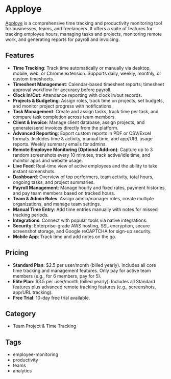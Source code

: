 # Apploye

[Apploye](https://apploye.com/) is a comprehensive time tracking and productivity monitoring tool for businesses, teams, and freelancers. It offers a suite of features for tracking employee hours, managing tasks and projects, monitoring remote work, and generating reports for payroll and invoicing.

## Features

- **Time Tracking**: Track time automatically or manually via desktop, mobile, web, or Chrome extension. Supports daily, weekly, monthly, or custom timesheets.
- **Timesheet Management**: Calendar-based timesheet reports; timesheet approval workflow for accuracy before payroll.
- **Clock In/Out**: Attendance reporting with clock in/out records.
- **Projects & Budgeting**: Assign roles, track time on projects, set budgets, and monitor project progress with notifications.
- **Task Management**: Create and assign tasks, track time per task, and compare task completion across team members.
- **Client & Invoice**: Manage client database, assign projects, and generate/send invoices directly from the platform.
- **Advanced Reporting**: Export custom reports in PDF or CSV/Excel formats. Includes time & activity, manual time, and app/URL usage reports. Weekly summary emails for admins.
- **Remote Employee Monitoring (Optional Add-on)**: Capture up to 3 random screenshots every 10 minutes, track active/idle time, and monitor apps and website usage.
- **Live Feed**: Real-time view of active employees and the ability to take instant screenshots.
- **Dashboard**: Overview of top performers, team activity, total hours, ongoing tasks, and project summaries.
- **Payroll Management**: Manage hourly and fixed rates, payment histories, and pay team members based on tracked hours.
- **Team & Admin Roles**: Assign admin/manager roles, create multiple organizations, and manage team settings.
- **Manual Time Entry**: Add time entries manually with notes for missed tracking periods.
- **Integrations**: Connect with popular tools via native integrations.
- **Security**: Enterprise-grade AWS hosting, SSL encryption, secure screenshot storage, and Google reCAPTCHA for sign-up security.
- **Mobile App**: Track time and add notes on the go.

## Pricing

- **Standard Plan**: $2.5 per user/month (billed yearly). Includes all core time tracking and management features. Only pay for active team members (e.g., for 6 members, pay for 5).
- **Elite Plan**: $3.5 per user/month (billed yearly). Includes all Standard features plus advanced remote tracking features (e.g., screenshots, app/URL tracking).
- **Free Trial**: 10-day free trial available.

## Category
- Team Project & Time Tracking

## Tags
- employee-monitoring
- productivity
- teams
- analytics